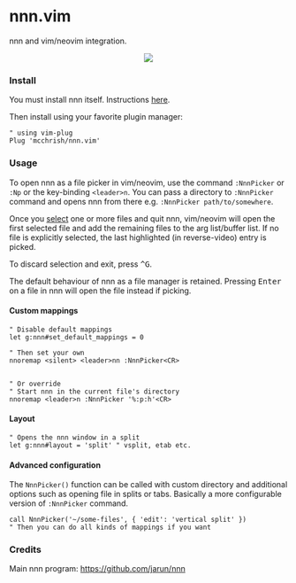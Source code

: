 # nnn.vim

nnn and vim/neovim integration.

<p align="center"> 
  <img src="https://user-images.githubusercontent.com/7200153/49082961-224fe180-f286-11e8-982d-7465332e61ec.png">
</p>

### Install

You must install nnn itself. Instructions
[here](https://github.com/jarun/nnn#installation).

Then install using your favorite plugin manager:

```vim
" using vim-plug
Plug 'mcchrish/nnn.vim'
```

### Usage

To open nnn as a file picker in vim/neovim, use the command `:NnnPicker` or
`:Np` or the key-binding `<leader>n`. You can pass a directory to `:NnnPicker`
command and opens nnn from there e.g. `:NnnPicker path/to/somewhere`.

Once you [select](https://github.com/jarun/nnn#selection) one or more files and
quit nnn, vim/neovim will open the first selected file and add the remaining
files to the arg list/buffer list. If no file is explicitly selected, the last
highlighted (in reverse-video) entry is picked.

To discard selection and exit, press <kbd>^G</kbd>.

The default behaviour of nnn as a file manager is retained. Pressing
<kbd>Enter</kbd> on a file in nnn will open the file instead if picking.

#### Custom mappings

```vim
" Disable default mappings
let g:nnn#set_default_mappings = 0

" Then set your own
nnoremap <silent> <leader>nn :NnnPicker<CR>


" Or override
" Start nnn in the current file's directory
nnoremap <leader>n :NnnPicker '%:p:h'<CR>
```

#### Layout

```vim
" Opens the nnn window in a split
let g:nnn#layout = 'split' " vsplit, etab etc.
```

#### Advanced configuration

The `NnnPicker()` function can be called with custom directory and additional
options such as opening file in splits or tabs. Basically a more configurable
version of `:NnnPicker` command.

```vim
call NnnPicker('~/some-files', { 'edit': 'vertical split' })
" Then you can do all kinds of mappings if you want
```

### Credits

Main nnn program: https://github.com/jarun/nnn
